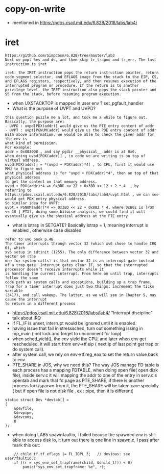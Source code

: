 # copy-on-write
* mentioned in https://pdos.csail.mit.edu/6.828/2018/labs/lab4/

# iret
```
https://github.com/SimpCosm/6.828/tree/master/lab3
Next we popl %es and ds, and then skip tr_trapno and tr_err. The last instruction is iret

iret: the IRET instruction pops the return instruction pointer, return code segment selector, and EFLAGS image from the stack to the EIP, CS, and EFLAGS registers, respectively, and then resumes execution of the interrupted program or procedure. If the return is to another privilege level, the IRET instruction also pops the stack pointer and SS from the stack, before resuming program execution.
```

* when UXSTACKTOP is mapped in user env ? set_pgfault_handler
* What is the purpose of UVPT and UVPD?
```
this question puzzle me a lot, and took me a while to figure out.
Basically, the purpose are:
- UVPD : uvpd[PDX(addr)] would give us the PTE entry content of addr
- UVPT : uvpt[PGNUM(addr] would give us the PDE entry content of addr
With above information, we would be able to check the given addr for the env is
what kind of permission.
For example:
addr = 0x802008 , and say pgdir __physical__ addr is at 0x0.
when doing uvpd[PDX(addr)] , in code we are writing is on top of virtual address,
uvpd[PDX(addr)] = *(uvpd + PDX(addr)*4) , to CPU, first it would use MMU to figure out
what physical address is for "uvpd + PDX(addr)*4", then on top of that physical address
to get the content on that memory address.
uvpd + PDX(addr)*4 => 0x3BD << 22 + 0x3BD << 12 + 2 * 4  , by referring to
https://pdos.csail.mit.edu/6.828/2018/labs/lab4/uvpt.html , we can see would get PDX entry physical address.
So similar idea for UVPT:
uvpt + PGNUM(addr)*4 => 0x3BD << 22 + 0x802 * 4, where 0x802 is (PDX << 10 | PTX), doing some bitwise analysis, we could find it will eventually give us the physical address at the PTE entry
```
* what is istrap in SETGATE? Basically istrap = 1, meaning interrupt is enabled , otherwise case disabled
```
refer to xv6 book p.46
The timer interrupts through vector 32 (which xv6 chose to handle IRQ 0), which
xv6 setup in idtinit (1255). The only difference between vector 32 and vector 64 (the
one for system calls) is that vector 32 is an interrupt gate instead of a trap gate. Interrupt gates clear IF, so that the interrupted processor doesn’t receive interrupts while it
is handling the current interrupt. From here on until trap, interrupts follow the same
code path as system calls and exceptions, building up a trap frame.
Trap for a timer interrupt does just two things: increment the ticks variable
(3417), and call wakeup. The latter, as we will see in Chapter 5, may cause the interrupt
to return in a different process
```

* https://pdos.csail.mit.edu/6.828/2018/labs/lab4/ "Interrupt discipline" talk about IRQ
* if FL_IF is unset, interrupt would be ignored until it is enabled.
* having issue that fail in stresssched, turn out something issing in mp_main ( not lock and forget to uncomment for loop)
* when sched_yield(), the env yield the CPU, and later when env get rescheduled, it will start from env->tf.eip ( next ip of last point get trap or do system call).
* after system call, we rely on env->tf.reg_eax to set the return value back to env
* PTE_SHARE in JOS, why we need this?
  The way JOS manage FD table is each process has a mapping FDTABLE, when doing open file( open disk file), inside serv.c it will mapping the addr to one of the entry in serv.c's opentab and mark that fd page as PTE_SHARE, if there is another process fork/sparwn from it, the PTE_SHARE will be taken care specially ( but if open file is not disk file , ex : pipe, then it is different)
```
static struct Dev *devtab[] =
{
	&devfile,
	&devpipe,
	&devcons,
	0
};
```
* when doing LAB5 spawnfaultio, I failed beause the spawned env is still able to access disk io, it turn out there is one line in spawn.c, I pass after mark this out:
```
	// child_tf.tf_eflags |= FL_IOPL_3;   // devious: see user/faultio.c
	if ((r = sys_env_set_trapframe(child, &child_tf)) < 0)
		panic("sys_env_set_trapframe: %e", r);
```